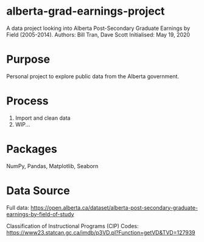 # alberta-grad-earnings-project

A data project looking into Alberta Post-Secondary Graduate Earnings by Field (2005-2014).
Authors: Bill Tran, Dave Scott
Initialised: May 19, 2020

# Purpose

Personal project to explore public data from the Alberta government.

# Process

1. Import and clean data
2. WIP...

# Packages

NumPy, Pandas, Matplotlib, Seaborn

# Data Source

Full data:
https://open.alberta.ca/dataset/alberta-post-secondary-graduate-earnings-by-field-of-study

Classification of Instructional Programs (CIP) Codes:
https://www23.statcan.gc.ca/imdb/p3VD.pl?Function=getVD&TVD=127939
